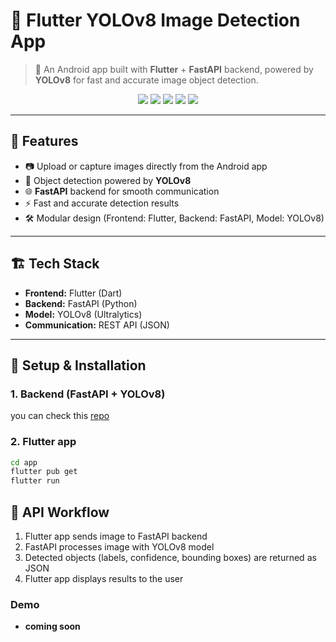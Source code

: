 # 📱 Flutter YOLOv8 Image Detection App  

> 🚀 An Android app built with **Flutter** + **FastAPI** backend, powered by **YOLOv8** for fast and accurate image object detection.  

<p align="center">
  <img src="https://img.shields.io/badge/Flutter-02569B?style=for-the-badge&logo=flutter&logoColor=white"/>
  <img src="https://img.shields.io/badge/FastAPI-009688?style=for-the-badge&logo=fastapi&logoColor=white"/>
  <img src="https://img.shields.io/badge/YOLOv8-FF6F00?style=for-the-badge&logo=python&logoColor=white"/>
  <img src="https://img.shields.io/badge/Android-3DDC84?style=for-the-badge&logo=android&logoColor=white"/>
  <img src="https://img.shields.io/badge/License-MIT-yellow.svg?style=for-the-badge"/>
</p>

---

## 🚀 Features  
- 📷 Upload or capture images directly from the Android app  
- 🤖 Object detection powered by **YOLOv8**  
- 🌐 **FastAPI** backend for smooth communication  
- ⚡ Fast and accurate detection results  
- 🛠️ Modular design (Frontend: Flutter, Backend: FastAPI, Model: YOLOv8)  

---

## 🏗️ Tech Stack  
- **Frontend:** Flutter (Dart)  
- **Backend:** FastAPI (Python)  
- **Model:** YOLOv8 (Ultralytics)  
- **Communication:** REST API (JSON)  

---

## 🔧 Setup & Installation  

### 1. Backend (FastAPI + YOLOv8)  
you can check this [repo](https://github.com/faizal2003/yolov8API)  


### 2. Flutter app
```bash
cd app
flutter pub get
flutter run
```

## 📡 API Workflow

1. Flutter app sends image to FastAPI backend
2. FastAPI processes image with YOLOv8 model
3. Detected objects (labels, confidence, bounding boxes) are returned as JSON
4. Flutter app displays results to the user

### Demo
- **coming soon**
